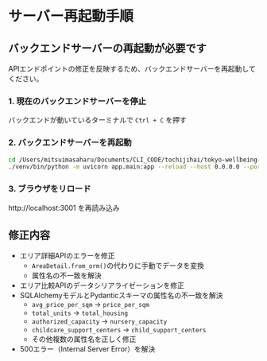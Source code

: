 # サーバー再起動手順

## バックエンドサーバーの再起動が必要です

APIエンドポイントの修正を反映するため、バックエンドサーバーを再起動してください。

### 1. 現在のバックエンドサーバーを停止
バックエンドが動いているターミナルで `Ctrl + C` を押す

### 2. バックエンドサーバーを再起動
```bash
cd /Users/mitsuimasaharu/Documents/CLI_CODE/tochijihai/tokyo-wellbeing-map/backend
./venv/bin/python -m uvicorn app.main:app --reload --host 0.0.0.0 --port 8000
```

### 3. ブラウザをリロード
http://localhost:3001 を再読み込み

## 修正内容
- エリア詳細APIのエラーを修正
  - `AreaDetail.from_orm()`の代わりに手動でデータを変換
  - 属性名の不一致を解決
- エリア比較APIのデータシリアライゼーションを修正
- SQLAlchemyモデルとPydanticスキーマの属性名の不一致を解決
  - `avg_price_per_sqm` → `price_per_sqm`
  - `total_units` → `total_housing`
  - `authorized_capacity` → `nursery_capacity`
  - `childcare_support_centers` → `child_support_centers`
  - その他複数の属性名を正しく修正
- 500エラー（Internal Server Error）を解決